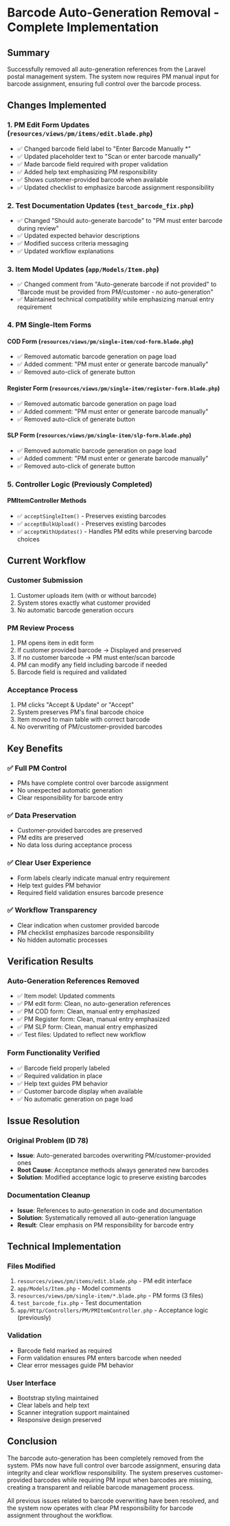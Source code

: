 # Barcode Auto-Generation Removal - Complete Implementation

## Summary
Successfully removed all auto-generation references from the Laravel postal management system. The system now requires PM manual input for barcode assignment, ensuring full control over the barcode process.

## Changes Implemented

### 1. PM Edit Form Updates (`resources/views/pm/items/edit.blade.php`)
- ✅ Changed barcode field label to "Enter Barcode Manually *"
- ✅ Updated placeholder text to "Scan or enter barcode manually"
- ✅ Made barcode field required with proper validation
- ✅ Added help text emphasizing PM responsibility
- ✅ Shows customer-provided barcode when available
- ✅ Updated checklist to emphasize barcode assignment responsibility

### 2. Test Documentation Updates (`test_barcode_fix.php`)
- ✅ Changed "Should auto-generate barcode" to "PM must enter barcode during review"
- ✅ Updated expected behavior descriptions
- ✅ Modified success criteria messaging
- ✅ Updated workflow explanations

### 3. Item Model Updates (`app/Models/Item.php`)
- ✅ Changed comment from "Auto-generate barcode if not provided" to "Barcode must be provided from PM/customer - no auto-generation"
- ✅ Maintained technical compatibility while emphasizing manual entry requirement

### 4. PM Single-Item Forms
#### COD Form (`resources/views/pm/single-item/cod-form.blade.php`)
- ✅ Removed automatic barcode generation on page load
- ✅ Added comment: "PM must enter or generate barcode manually"
- ✅ Removed auto-click of generate button

#### Register Form (`resources/views/pm/single-item/register-form.blade.php`)
- ✅ Removed automatic barcode generation on page load
- ✅ Added comment: "PM must enter or generate barcode manually"
- ✅ Removed auto-click of generate button

#### SLP Form (`resources/views/pm/single-item/slp-form.blade.php`)
- ✅ Removed automatic barcode generation on page load
- ✅ Added comment: "PM must enter or generate barcode manually"
- ✅ Removed auto-click of generate button

### 5. Controller Logic (Previously Completed)
#### PMItemController Methods
- ✅ `acceptSingleItem()` - Preserves existing barcodes
- ✅ `acceptBulkUpload()` - Preserves existing barcodes
- ✅ `acceptWithUpdates()` - Handles PM edits while preserving barcode choices

## Current Workflow

### Customer Submission
1. Customer uploads item (with or without barcode)
2. System stores exactly what customer provided
3. No automatic barcode generation occurs

### PM Review Process
1. PM opens item in edit form
2. If customer provided barcode → Displayed and preserved
3. If no customer barcode → PM must enter/scan barcode
4. PM can modify any field including barcode if needed
5. Barcode field is required and validated

### Acceptance Process
1. PM clicks "Accept & Update" or "Accept"
2. System preserves PM's final barcode choice
3. Item moved to main table with correct barcode
4. No overwriting of PM/customer-provided barcodes

## Key Benefits

### ✅ Full PM Control
- PMs have complete control over barcode assignment
- No unexpected automatic generation
- Clear responsibility for barcode entry

### ✅ Data Preservation
- Customer-provided barcodes are preserved
- PM edits are preserved
- No data loss during acceptance process

### ✅ Clear User Experience
- Form labels clearly indicate manual entry requirement
- Help text guides PM behavior
- Required field validation ensures barcode presence

### ✅ Workflow Transparency
- Clear indication when customer provided barcode
- PM checklist emphasizes barcode responsibility
- No hidden automatic processes

## Verification Results

### Auto-Generation References Removed
- ✅ Item model: Updated comments
- ✅ PM edit form: Clean, no auto-generation references
- ✅ PM COD form: Clean, manual entry emphasized
- ✅ PM Register form: Clean, manual entry emphasized
- ✅ PM SLP form: Clean, manual entry emphasized
- ✅ Test files: Updated to reflect new workflow

### Form Functionality Verified
- ✅ Barcode field properly labeled
- ✅ Required validation in place
- ✅ Help text guides PM behavior
- ✅ Customer barcode display when available
- ✅ No automatic generation on page load

## Issue Resolution

### Original Problem (ID 78)
- **Issue**: Auto-generated barcodes overwriting PM/customer-provided ones
- **Root Cause**: Acceptance methods always generated new barcodes
- **Solution**: Modified acceptance logic to preserve existing barcodes

### Documentation Cleanup
- **Issue**: References to auto-generation in code and documentation
- **Solution**: Systematically removed all auto-generation language
- **Result**: Clear emphasis on PM responsibility for barcode entry

## Technical Implementation

### Files Modified
1. `resources/views/pm/items/edit.blade.php` - PM edit interface
2. `app/Models/Item.php` - Model comments
3. `resources/views/pm/single-item/*.blade.php` - PM forms (3 files)
4. `test_barcode_fix.php` - Test documentation
5. `app/Http/Controllers/PM/PMItemController.php` - Acceptance logic (previously)

### Validation
- Barcode field marked as required
- Form validation ensures PM enters barcode when needed
- Clear error messages guide PM behavior

### User Interface
- Bootstrap styling maintained
- Clear labels and help text
- Scanner integration support maintained
- Responsive design preserved

## Conclusion

The barcode auto-generation has been completely removed from the system. PMs now have full control over barcode assignment, ensuring data integrity and clear workflow responsibility. The system preserves customer-provided barcodes while requiring PM input when barcodes are missing, creating a transparent and reliable barcode management process.

All previous issues related to barcode overwriting have been resolved, and the system now operates with clear PM responsibility for barcode assignment throughout the workflow.
